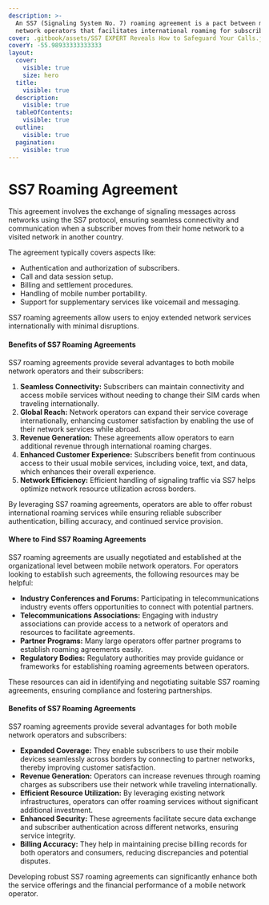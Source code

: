 ```yaml
---
description: >-
  An SS7 (Signaling System No. 7) roaming agreement is a pact between mobile
  network operators that facilitates international roaming for subscribers.
cover: .gitbook/assets/SS7 EXPERT Reveals How to Safeguard Your Calls.jpg
coverY: -55.98933333333333
layout:
  cover:
    visible: true
    size: hero
  title:
    visible: true
  description:
    visible: true
  tableOfContents:
    visible: true
  outline:
    visible: true
  pagination:
    visible: true
---
```


# SS7 Roaming Agreement

This agreement involves the exchange of signaling messages across networks using the SS7 protocol, ensuring seamless connectivity and communication when a subscriber moves from their home network to a visited network in another country.

The agreement typically covers aspects like:

* Authentication and authorization of subscribers.
* Call and data session setup.
* Billing and settlement procedures.
* Handling of mobile number portability.
* Support for supplementary services like voicemail and messaging.

SS7 roaming agreements allow users to enjoy extended network services internationally with minimal disruptions.

#### Benefits of SS7 Roaming Agreements

SS7 roaming agreements provide several advantages to both mobile network operators and their subscribers:

1. **Seamless Connectivity:** Subscribers can maintain connectivity and access mobile services without needing to change their SIM cards when traveling internationally.
2. **Global Reach:** Network operators can expand their service coverage internationally, enhancing customer satisfaction by enabling the use of their network services while abroad.
3. **Revenue Generation:** These agreements allow operators to earn additional revenue through international roaming charges.
4. **Enhanced Customer Experience:** Subscribers benefit from continuous access to their usual mobile services, including voice, text, and data, which enhances their overall experience.
5. **Network Efficiency:** Efficient handling of signaling traffic via SS7 helps optimize network resource utilization across borders.

By leveraging SS7 roaming agreements, operators are able to offer robust international roaming services while ensuring reliable subscriber authentication, billing accuracy, and continued service provision.

#### Where to Find SS7 Roaming Agreements

SS7 roaming agreements are usually negotiated and established at the organizational level between mobile network operators. For operators looking to establish such agreements, the following resources may be helpful:

* **Industry Conferences and Forums:** Participating in telecommunications industry events offers opportunities to connect with potential partners.
* **Telecommunications Associations:** Engaging with industry associations can provide access to a network of operators and resources to facilitate agreements.
* **Partner Programs:** Many large operators offer partner programs to establish roaming agreements easily.
* **Regulatory Bodies:** Regulatory authorities may provide guidance or frameworks for establishing roaming agreements between operators.

These resources can aid in identifying and negotiating suitable SS7 roaming agreements, ensuring compliance and fostering partnerships.

#### Benefits of SS7 Roaming Agreements

SS7 roaming agreements provide several advantages for both mobile network operators and subscribers:

* **Expanded Coverage:** They enable subscribers to use their mobile devices seamlessly across borders by connecting to partner networks, thereby improving customer satisfaction.
* **Revenue Generation:** Operators can increase revenues through roaming charges as subscribers use their network while traveling internationally.
* **Efficient Resource Utilization:** By leveraging existing network infrastructures, operators can offer roaming services without significant additional investment.
* **Enhanced Security:** These agreements facilitate secure data exchange and subscriber authentication across different networks, ensuring service integrity.
* **Billing Accuracy:** They help in maintaining precise billing records for both operators and consumers, reducing discrepancies and potential disputes.

Developing robust SS7 roaming agreements can significantly enhance both the service offerings and the financial performance of a mobile network operator.
